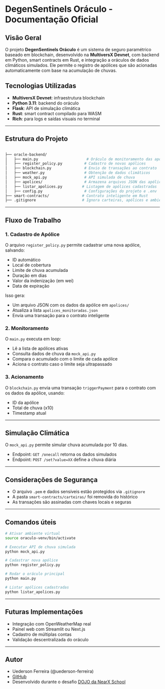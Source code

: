 # DegenSentinels Oráculo - Documentação Oficial

## Visão Geral

O projeto **DegenSentinels Oráculo** é um sistema de seguro paramétrico baseado em blockchain, desenvolvido na **MultiversX Devnet**, com backend em Python, smart contracts em Rust, e integração a oráculos de dados climáticos simulados. Ele permite o registro de apólices que são acionadas automaticamente com base na acumulação de chuvas.

## Tecnologias Utilizadas

- **MultiversX Devnet**: infraestrutura blockchain
- **Python 3.11**: backend do oráculo
- **Flask**: API de simulação climática
- **Rust**: smart contract compilado para WASM
- **Rich**: para logs e saídas visuais no terminal

---

## Estrutura do Projeto

```bash

├── oracle-backend/
│   ├── main.py                      # Oráculo de monitoramento das apólices
│   ├── register_policy.py          # Cadastro de novas apólices
│   ├── blockchain.py               # Envio de transações ao contrato
│   ├── weather.py                  # Obtenção de dados climáticos
│   ├── mock_api.py                 # API simulada de chuva
│   ├── apolices/                   # Armazena arquivos JSON das apólices
│   ├── listar_apolices.py         # Listagem de apólices cadastradas
│   ├── config.py                   # Configurações do projeto e .env
├── smart-contracts/               # Contrato inteligente em Rust
├── .gitignore                     # Ignora carteiras, apólices e ambientes locais

```

---

## Fluxo de Trabalho

### 1. Cadastro de Apólice

O arquivo `register_policy.py` permite cadastrar uma nova apólice, salvando:

- ID automático
- Local de cobertura
- Limite de chuva acumulada
- Duração em dias
- Valor da indenização (em wei)
- Data de expiração

Isso gera:

- Um arquivo JSON com os dados da apólice em `apolices/`
- Atualiza a lista `apolices_monitoradas.json`
- Envia uma transação para o contrato inteligente

### 2. Monitoramento

O `main.py` executa em loop:

- Lê a lista de apólices ativas
- Consulta dados de chuva da `mock_api.py`
- Compara o acumulado com o limite de cada apólice
- Aciona o contrato caso o limite seja ultrapassado

### 3. Acionamento

O `blockchain.py` envia uma transação `triggerPayment` para o contrato
com os dados da apólice, usando:

- ID da apólice
- Total de chuva (x10)
- Timestamp atual

---

## Simulação Climática

O `mock_api.py` permite simular chuva acumulada por 10 dias.

- Endpoint: `GET /onecall` retorna os dados simulados
- Endpoint: `POST /set?value=XX` define a chuva diária

---

## Considerações de Segurança

- O arquivo `.pem` e dados sensíveis estão protegidos via `.gitignore`
- A pasta `smart-contracts/carteiras/` foi removida do histórico
- As transações são assinadas com chaves locais e seguras

---

## Comandos úteis

```bash
# Ativar ambiente virtual
source oraculo-venv/bin/activate

# Executar API de chuva simulada
python mock_api.py

# Cadastrar nova apólice
python register_policy.py

# Rodar o oráculo principal
python main.py

# Listar apólices cadastradas
python listar_apolices.py
```

---

## Futuras Implementações

- Integração com OpenWeatherMap real
- Painel web com Streamlit ou Next.js
- Cadastro de múltiplas contas
- Validação descentralizada do oráculo

---

## Autor

- Uederson Ferreira (@uederson-ferreira)
- [GitHub](https://github.com/uederson-ferreira/degensentinels-oraculo.git)
- Desenvolvido durante o desafio [DOJO da NearX School](https://twitter.com/nearxschool)
